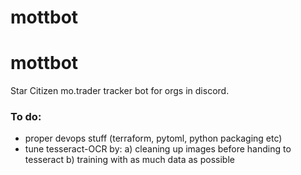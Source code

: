 # mottbot

# mottbot

Star Citizen mo.trader tracker bot for orgs in discord.

### To do:

  * proper devops stuff (terraform, pytoml, python packaging etc)
  * tune tesseract-OCR by:
  	a) cleaning up images before handing to tesseract
	b) training with as much data as possible

